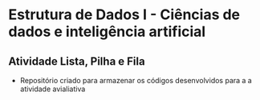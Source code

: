 # Estrutura de Dados I - Ciências de dados e inteligência artificial 

## Atividade Lista, Pilha e Fila

- Repositório criado para armazenar os códigos desenvolvidos para a a atividade avialiativa
